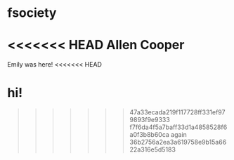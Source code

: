 # fsociety
<<<<<<< HEAD
Allen Cooper
=======

Emily was here!
<<<<<<< HEAD

hi!
=======
>>>>>>> 47a33ecada219f117728ff331ef979893f9e9333
>>>>>>> f7f6da4f5a7baff33d1a4858528f6a0f3b8b60ca
again
>>>>>>> 36b2756a2ea3a619758e9b15a6622a316e5d5183
